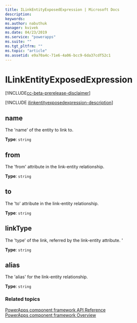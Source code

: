 ```yaml
---
title: ILinkEntityExposedExpression | Microsoft Docs
description: 
keywords:
ms.author: nabuthuk
manager: kvivek
ms.date: 04/23/2019
ms.service: "powerapps"
ms.suite: ""
ms.tgt_pltfrm: ""
ms.topic: "article"
ms.assetid: e9a70a4c-71e6-4a06-bcc9-6da37cdf52c1
---
```


# ILinkEntityExposedExpression

[!INCLUDE[cc-beta-prerelease-disclaimer](../../../includes/cc-beta-prerelease-disclaimer.md)]

[!INCLUDE [ilinkentityexposedexpression-description](includes/ilinkentityexposedexpression-description.md)]

## name
The 'name' of the entity to link to.

**Type**:  `string`

## from

The 'from' attribute in the link-entity relationship.

**Type**:  `string`

## to

The 'to' attribute in the link-entity relationship.

**Type**:  `string`

## linkType

The 'type' of the link, referred by the link-entity attribute. '

**Type**:  `string`

## alias

The 'alias' for the link-entity relationship.

**Type**:  `string`

### Related topics

[PowerApps component framework API Reference](../reference/index.md)<br/>
[PowerApps component framework Overview](../overview.md)